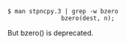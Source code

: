 ```console
$ man stpncpy.3 | grep -w bzero
               bzero(dest, n);
```
But bzero() is deprecated.
